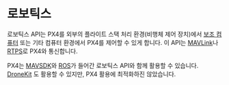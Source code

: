 # 로보틱스

로보틱스 API는 PX4를 외부의 플라이트 스택 처리 환경(비행체 제어 장치)에서 [보조 컴퓨터](../companion_computer/pixhawk_companion.md) 또는 기타 컴퓨터 환경에서 PX4를 제어할 수 있게 합니다. 이 API는 [MAVLink](../middleware/mavlink.md)나 [RTPS](../middleware/micrortps.md)로 PX4와 통신합니다.

PX4는 [MAVSDK](https://www.dronecode.org/sdk/)와 [ROS](../ros/README.md)가 들어간 로보틱스 API와 함께 활용할 수 있습니다. [DroneKit](../robotics/dronekit.md) 도 활용할 수 있지만, PX4 활용에 최적화하진 않았습니다.